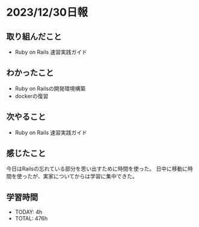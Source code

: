 # 2023/12/30日報
## 取り組んだこと
- Ruby on Rails 速習実践ガイド

## わかったこと
- Ruby on Railsの開発環境構築
- dockerの復習

## 次やること
- Ruby on Rails 速習実践ガイド

## 感じたこと
今日はRailsの忘れている部分を思い出すために時間を使った。
日中に移動に時間を使ったが、実家についてからは学習に集中できた。

## 学習時間
- TODAY: 4h
- TOTAL: 476h
